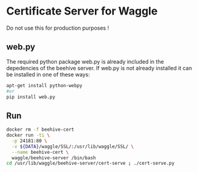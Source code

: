 
# Certificate Server for Waggle
 
Do not use this for production purposes ! 

## web.py
The required python package web.py is already included in the depedencies of the beehive server. If web.py is not already installed it can be installed in one of these ways:
```bash
apt-get install python-webpy
#or
pip install web.py
```

## Run
```bash
docker rm -f beehive-cert
docker run -ti \
  -p 24181:80 \
  -v ${DATA}/waggle/SSL/:/usr/lib/waggle/SSL/ \
  --name beehive-cert \
  waggle/beehive-server /bin/bash
cd /usr/lib/waggle/beehive-server/cert-serve ; ./cert-serve.py
```
